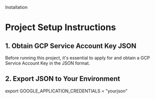 Installation
<br/>


# Project Setup Instructions

## 1. Obtain GCP Service Account Key JSON
Before running this project, it's essential to apply for and obtain a GCP Service Account Key in the JSON format.

## 2. Export JSON to Your Environment
export GOOGLE_APPLICATION_CREDENTIALS = "yourjson"
